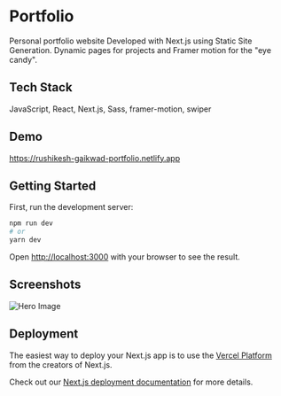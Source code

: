 
# Portfolio

Personal portfolio website Developed with Next.js using Static Site Generation. Dynamic pages for projects and Framer motion for the "eye candy".
## Tech Stack

JavaScript, React, Next.js, Sass, framer-motion, swiper


## Demo


https://rushikesh-gaikwad-portfolio.netlify.app

## Getting Started


First, run the development server:

```bash
npm run dev
# or
yarn dev
```

Open [http://localhost:3000](http://localhost:3000) with your browser to see the result.
## Screenshots

![Hero Image](https://i.ibb.co/KjLmbfN/portfolio.png)


## Deployment

The easiest way to deploy your Next.js app is to use the [Vercel Platform](https://vercel.com/new?utm_medium=default-template&filter=next.js&utm_source=create-next-app&utm_campaign=create-next-app-readme) from the creators of Next.js.

Check out our [Next.js deployment documentation](https://nextjs.org/docs/deployment) for more details.
